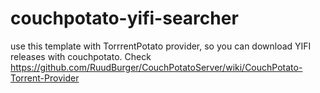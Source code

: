 # couchpotato-yifi-searcher
use this template with TorrrentPotato provider, so you can download YIFI releases with couchpotato. Check https://github.com/RuudBurger/CouchPotatoServer/wiki/CouchPotato-Torrent-Provider
